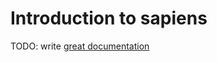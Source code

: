 # Introduction to sapiens

TODO: write [great documentation](http://jacobian.org/writing/what-to-write/)
